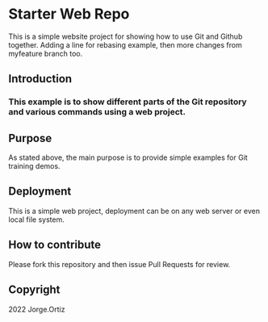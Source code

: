 # Starter Web Repo

This is a simple website project for showing how to use Git and Github together. Adding a line for rebasing example, then more changes from myfeature branch too.

## Introduction

### This example is to show different parts of the Git repository and various commands using a web project.

## Purpose

As stated above, the main purpose is to provide simple examples for Git training demos.

## Deployment

This is a simple web project, deployment can be on any web server or even local file system.

## How to contribute

Please fork this repository and then issue Pull Requests for review.

## Copyright

2022 Jorge.Ortiz